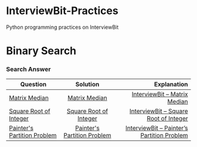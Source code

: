 # InterviewBit-Practices
Python programming practices on InterviewBit

# Binary Search
### Search Answer
| Question        | Solution           | Explanation  |
| ------------- |:-------------:| -----:|
| [Matrix Median](https://www.interviewbit.com/problems/matrix-median/)      | [Matrix Median](https://github.com/woodyko3234/InterviewBit-Practices/blob/master/Binary%20Search/Search%20Answer/Matrix_Median.py) | [InterviewBit – Matrix Median](https://python5566.wordpress.com/2019/03/21/interviewbit-matrix-median/) |
| [Square Root of Integer](https://www.interviewbit.com/problems/square-root-of-integer/) | [Square Root of Integer](https://github.com/woodyko3234/InterviewBit-Practices/blob/master/Binary%20Search/Search%20Answer/Square_Root_of_Integer.py) | [InterviewBit – Square Root of Integer](https://python5566.wordpress.com/2019/03/21/interviewbit-square-root-of-integer/) |
| [Painter's Partition Problem](https://www.interviewbit.com/problems/painters-partition-problem/) | [Painter's Partition Problem](https://github.com/woodyko3234/InterviewBit-Practices/blob/master/Binary%20Search/Search%20Answer/Painter's_Partition_Problem.py) | [InterviewBit – Painter’s Partition Problem](https://python5566.wordpress.com/2019/03/27/interviewbit-painters-partition-problem/) |
